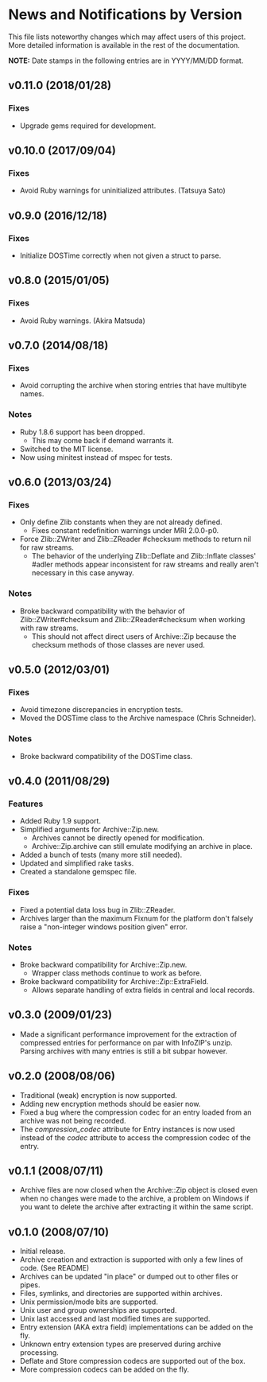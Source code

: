 # News and Notifications by Version

This file lists noteworthy changes which may affect users of this project.  More
detailed information is available in the rest of the documentation.

**NOTE:** Date stamps in the following entries are in YYYY/MM/DD format.


## v0.11.0 (2018/01/28)

### Fixes

* Upgrade gems required for development.

## v0.10.0 (2017/09/04)

### Fixes

* Avoid Ruby warnings for uninitialized attributes. (Tatsuya Sato)

## v0.9.0 (2016/12/18)

### Fixes

* Initialize DOSTime correctly when not given a struct to parse.

## v0.8.0 (2015/01/05)

### Fixes

* Avoid Ruby warnings. (Akira Matsuda)

## v0.7.0 (2014/08/18)

### Fixes

* Avoid corrupting the archive when storing entries that have multibyte names.

### Notes

* Ruby 1.8.6 support has been dropped.
  * This may come back if demand warrants it.
* Switched to the MIT license.
* Now using minitest instead of mspec for tests.

## v0.6.0 (2013/03/24)

### Fixes

* Only define Zlib constants when they are not already defined.
  * Fixes constant redefinition warnings under MRI 2.0.0-p0.
* Force Zlib::ZWriter and Zlib::ZReader #checksum methods to return nil for raw
  streams.
  * The behavior of the underlying Zlib::Deflate and Zlib::Inflate classes'
    #adler methods appear inconsistent for raw streams and really aren't
    necessary in this case anyway.

### Notes

* Broke backward compatibility with the behavior of Zlib::ZWriter#checksum and
  Zlib::ZReader#checksum when working with raw streams.
  * This should not affect direct users of Archive::Zip because the checksum
    methods of those classes are never used.

## v0.5.0 (2012/03/01)

### Fixes

* Avoid timezone discrepancies in encryption tests.
* Moved the DOSTime class to the Archive namespace (Chris Schneider).

### Notes

* Broke backward compatibility of the DOSTime class.

## v0.4.0 (2011/08/29)

### Features

* Added Ruby 1.9 support.
* Simplified arguments for Archive::Zip.new.
  * Archives cannot be directly opened for modification.
  * Archive::Zip.archive can still emulate modifying an archive in place.
* Added a bunch of tests (many more still needed).
* Updated and simplified rake tasks.
* Created a standalone gemspec file.

### Fixes

* Fixed a potential data loss bug in Zlib::ZReader.
* Archives larger than the maximum Fixnum for the platform don't falsely raise a
  "non-integer windows position given" error.

### Notes

* Broke backward compatibility for Archive::Zip.new.
  * Wrapper class methods continue to work as before.
* Broke backward compatibility for Archive::Zip::ExtraField.
  * Allows separate handling of extra fields in central and local records.

## v0.3.0 (2009/01/23)

* Made a significant performance improvement for the extraction of compressed
  entries for performance on par with InfoZIP's unzip.  Parsing archives with
  many entries is still a bit subpar however.


## v0.2.0 (2008/08/06)

* Traditional (weak) encryption is now supported.
* Adding new encryption methods should be easier now.
* Fixed a bug where the compression codec for an entry loaded from an archive
  was not being recorded.
* The _compression_codec_ attribute for Entry instances is now used instead of
  the _codec_ attribute to access the compression codec of the entry.


## v0.1.1 (2008/07/11)

* Archive files are now closed when the Archive::Zip object is closed even when
  no changes were made to the archive, a problem on Windows if you want to
  delete the archive after extracting it within the same script.


## v0.1.0 (2008/07/10)

* Initial release.
* Archive creation and extraction is supported with only a few lines of code.
  (See README)
* Archives can be updated "in place" or dumped out to other files or pipes.
* Files, symlinks, and directories are supported within archives.
* Unix permission/mode bits are supported.
* Unix user and group ownerships are supported.
* Unix last accessed and last modified times are supported.
* Entry extension (AKA extra field) implementations can be added on the fly.
* Unknown entry extension types are preserved during archive processing.
* Deflate and Store compression codecs are supported out of the box.
* More compression codecs can be added on the fly.
